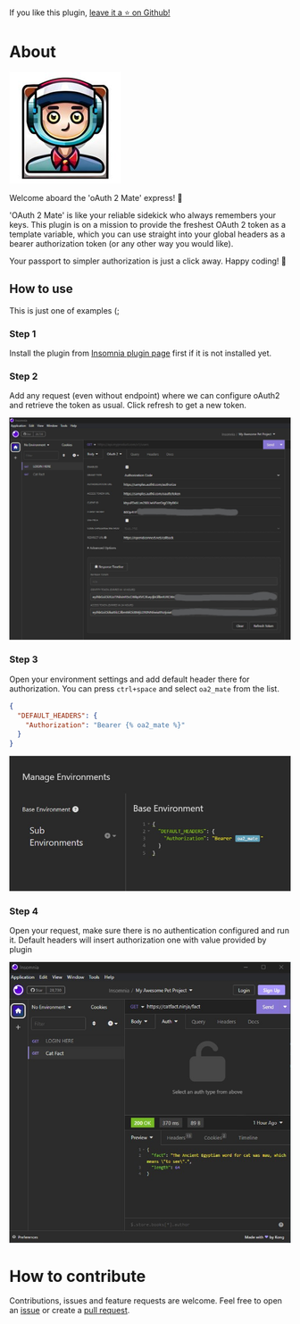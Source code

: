 ﻿If you like this plugin, [leave it a :star: on Github!](https://github.com/NickRimmer/insomnia-plugin-oa2-mate)

# About
<img src="npm/content/oa2-mate-icon-medium.jpg" alt="Just a mate" width="200" height="200">

Welcome aboard the 'oAuth 2 Mate' express! 🚀

'OAuth 2 Mate' is like your reliable sidekick who always remembers your keys. This plugin is on a mission to provide the freshest OAuth 2 token as a template variable, which you can use straight into your global headers as a bearer authorization token (or any other way you would like).

Your passport to simpler authorization is just a click away. Happy coding! 🎉

## How to use
This is just one of examples (;

### Step 1
Install the plugin from [Insomnia plugin page]([Title](https://insomnia.rest/plugins/insomnia-plugin-oa2-mate)) first if it is not installed yet.

### Step 2
Add any request (even without endpoint) where we can configure oAuth2 and retrieve the token as usual. Click refresh to get a new token.  

<img src="npm/content/how-to-1.jpg" alt="Step 2">

### Step 3
Open your environment settings and add default header there for authorization. You can press `ctrl+space` and select `oa2_mate` from the list. 

```json
{
  "DEFAULT_HEADERS": {
    "Authorization": "Bearer {% oa2_mate %}"
  }
}
```
<img src="npm/content/how-to-2.jpg" alt="Step 3">

### Step 4
Open your request, make sure there is no authentication configured and run it. Default headers will insert authorization one with value provided by plugin

<img src="npm/content/how-to-3.jpg" alt="Step 5">

# How to contribute

Contributions, issues and feature requests are welcome. Feel free to open
an [issue](https://github.com/NickRimmer/insomnia-plugin-oa2-mate/issues) or create
a [pull request](https://github.com/NickRimmer/insomnia-plugin-oa2-mate/pulls).
